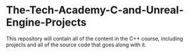 # The-Tech-Academy-C-and-Unreal-Engine-Projects

This repository will contain all of the content in the C++ course, including projects and all of the source code that goes along with it.
